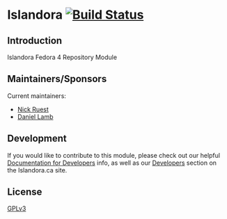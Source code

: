 # Islandora [![Build Status](https://travis-ci.org/Islandora-Labs/islandora.png?branch=7.x-2.x)](https://travis-ci.org/Islandora-Labs/islandora)

## Introduction

Islandora Fedora 4 Repository Module

## Maintainers/Sponsors

Current maintainers:

* [Nick Ruest](https://github.com/ruebot)
* [Daniel Lamb](https://github.com/daniel-dgi/)

## Development

If you would like to contribute to this module, please check out our helpful [Documentation for Developers](https://github.com/Islandora/islandora/wiki#wiki-documentation-for-developers) info, as well as our [Developers](http://islandora.ca/developers) section on the Islandora.ca site.

## License

[GPLv3](http://www.gnu.org/licenses/gpl-3.0.txt)

